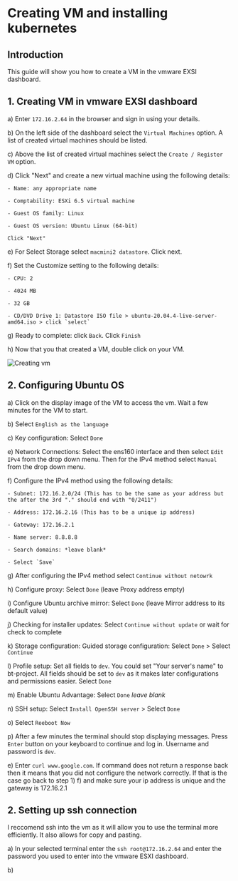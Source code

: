 # Creating VM and installing kubernetes

## Introduction

This guide will show you how to create a VM in the vmware EXSI dashboard.

## 1. Creating VM in vmware EXSI dashboard

a) Enter `172.16.2.64` in the browser and sign in using your details.

b) On the left side of the dashboard select the `Virtual Machines` option. A list of created virtual machines should be listed.

c) Above the list of created virtual machines select the `Create / Register VM` option.

d) Click "Next" and create a new virtual machine using the following details:

    - Name: any appropriate name

    - Comptability: ESXi 6.5 virtual machine

    - Guest OS family: Linux

    - Guest OS version: Ubuntu Linux (64-bit)

    Click "Next"

e) For Select Storage select `macmini2 datastore`. Click next.

f) Set the Customize setting to the following details:

    - CPU: 2

    - 4024 MB

    - 32 GB

    - CD/DVD Drive 1: Datastore ISO file > ubuntu-20.04.4-live-server-amd64.iso > click `select`

g) Ready to complete: click `Back`. Click `Finish`

h) Now that you that created a VM, double click on your VM.

![Creating vm](gifs/create-vm.gif)

## 2. Configuring Ubuntu OS

a) Click on the display image of the VM to access the vm. Wait a few minutes for the VM to start.

b) Select `English as the language`

c) Key configuration: Select `Done`

e) Network Connections: Select the ens160 interface and then select `Edit IPv4` from the drop down menu. Then for the IPv4 method select `Manual` from the drop down menu.

f) Configure the IPv4 method using the following details:

    - Subnet: 172.16.2.0/24 (This has to be the same as your address but the after the 3rd "." should end with "0/2411")

    - Address: 172.16.2.16 (This has to be a unique ip address)

    - Gateway: 172.16.2.1

    - Name server: 8.8.8.8

    - Search domains: *leave blank*

    - Select `Save`

g) After configuring the IPv4 method select `Continue without netowrk`

h) Configure proxy: Select `Done` (leave Proxy address empty)

i) Configure Ubuntu archive mirror: Select `Done` (leave Mirror address to its default value)

j) Checking for installer updates: Select `Continue without update` or wait for check to complete

k) Storage configuration: Guided storage configuration: Select `Done` > Select `Continue`

l) Profile setup: Set all fields to `dev`. You could set "Your server's name" to bt-project. All fields should be set to `dev` as it makes later configurations and permissions easier. Select `Done`

m) Enable Ubuntu Advantage: Select `Done` _leave blank_

n) SSH setup: Select `Install OpenSSH server` > Select `Done`

o) Select `Reeboot Now`

p) After a few minutes the terminal should stop displaying messages. Press `Enter` button on your keyboard to continue and log in. Username and password is `dev`.

e) Enter `curl www.google.com`. If command does not return a response back then it means that you did not configure the network correctly. If that is the case go back to step 1) f) and make sure your ip address is unique and the gateway is 172.16.2.1

## 2. Setting up ssh connection

I reccomend ssh into the vm as it will allow you to use the terminal more efficiently. It also allows for copy and pasting.

a) In your selected terminal enter the `ssh root@172.16.2.64` and enter the password you used to enter into the vmware ESXI dashboard.

b)
